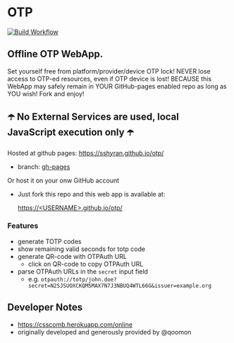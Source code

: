 # OTP 

[![Build Workflow](https://github.com/sshyran/otp/workflows/Build%20&%20Deploy/badge.svg)](https://github.com/sshyran/otp/actions)

## Offline OTP WebApp. 
Set yourself free from platform/provider/device OTP lock! NEVER lose access to OTP-ed resources, even if OTP device is lost! BECAUSE this WebApp may safely remain in YOUR GitHub-pages enabled repo as long as YOU wish! Fork and enjoy!

## ☂️ No External Services are used, local JavaScript execution only ☂️

Hosted at github pages: https://sshyran.github.io/otp/
* branch: [gh-pages](https://github.com/sshyran/otp/tree/gh-pages)

Or host it on your onw GitHub account 
* Just fork this repo and this web app is available at:
  
  [https://\<USERNAME>.github.io/otp/](https://USERNAME.github.io/otp/)


### Features
* generate TOTP codes
* show remaining valid seconds for totp code
* generate QR-code with OTPAuth URL
  * click on QR-code to copy OTPAuth URL
* parse OTPAuth URLs in the `secret` input field
  * e.g. `otpauth://totp/john.doe?secret=N2SJSUOXCKQM5MAX7N7J3NBUQ4WTL66G&issuer=example.org`
  
## Developer Notes
* https://csscomb.herokuapp.com/online
* originally developed and generously provided by @qoomon 
